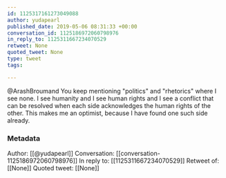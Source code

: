 ```yaml
---
id: 1125317161273049088
author: yudapearl
published_date: 2019-05-06 08:31:33 +00:00
conversation_id: 1125186972060798976
in_reply_to: 1125311667234070529
retweet: None
quoted_tweet: None
type: tweet
tags:

---
```


@ArashBroumand You keep mentioning "politics" and "rhetorics" where I see none. I see humanity and I see human rights and I see a conflict that can be resolved when each side acknowledges the human rights of the other. This makes me an optimist, because I have found one such side already.

### Metadata

Author: [[@yudapearl]]
Conversation: [[conversation-1125186972060798976]]
In reply to: [[1125311667234070529]]
Retweet of: [[None]]
Quoted tweet: [[None]]
